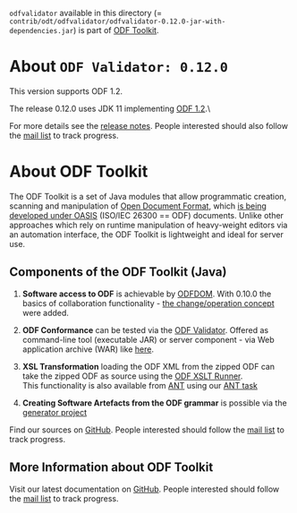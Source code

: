 `odfvalidator` available in this directory (= `contrib/odt/odfvalidator/odfvalidator-0.12.0-jar-with-dependencies.jar`) is part of [ODF Toolkit](https://odftoolkit.org/downloads.html).

# About `ODF Validator: 0.12.0`

This version supports ODF 1.2.

The release 0.12.0 uses JDK 11 implementing [ODF 1.2](http://docs.oasis-open.org/office/v1.2/os/).\

For more details see the [release notes](https://odftoolkit.org/ReleaseNotes.html). People interested should also follow the [mail list](https://odftoolkit.org/mailing-lists.html) to track progress.

# About ODF Toolkit

The ODF Toolkit is a set of Java modules that allow programmatic creation, scanning and manipulation of [Open Document Format](http://opendocument.xml.org/), which [is being developed under OASIS](https://www.oasis-open.org/committees/tc_home.php?wg_abbrev=office) (ISO/IEC 26300 == ODF) documents. Unlike other approaches which rely on runtime manipulation of heavy-weight editors via an automation interface, the ODF Toolkit is lightweight and ideal for server use.

## Components of the ODF Toolkit (Java)

1.  **Software access to ODF** is achievable by [ODFDOM](https://odftoolkit.org/odfdom/index.html). With 0.10.0 the basics of collaboration functionality - [the change/operation concept](https://odftoolkit.org/odfdom/operations/operations.html) were added.

2.  **ODF Conformance** can be tested via the [ODF Validator](https://odftoolkit.org/conformance/ODFValidator.html). Offered as command-line tool (executable JAR) or server component - via Web application archive (WAR) like [here](https://odfvalidator.org/).

3.  **XSL Transformation** loading the ODF XML from the zipped ODF can take the zipped ODF as source using the [ODF XSLT Runner](https://odftoolkit.org/xsltrunner/ODFXSLTRunner.html).\
    This functionality is also available from [ANT](https://ant.apache.org/) using our [ANT task](https://odftoolkit.org/xsltrunner/ODFXSLTRunnerTask.html)

4.  **Creating Software Artefacts from the ODF grammar** is possible via the [generator project](https://odftoolkit.org/generator/index.html)

Find our sources on [GitHub](https://github.com/tdf/odftoolkit). People interested should follow the [mail list](https://odftoolkit.org/mailing-lists.html) to track progress.

## More Information about ODF Toolkit

Visit our latest documentation on [GitHub](https://tdf.github.io/odftoolkit/). People interested should follow the [mail list](https://odftoolkit.org/mailing-lists.html) to track progress.

